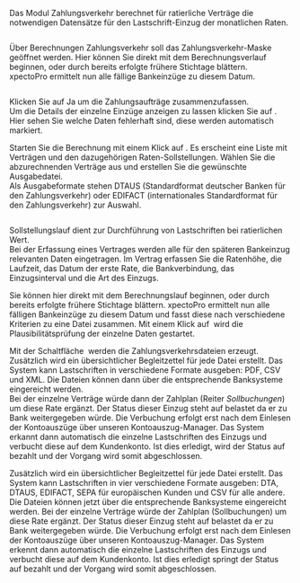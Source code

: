 <!DOCTYPE html>
<html>
<head>
<meta charset="utf-8">
<meta name="viewport" content="width=device-width, initial-scale=1.0">
<title>600_Zahlungsverkehr.md</title>
<link rel="stylesheet" href="https://stackedit.io/res-min/themes/base.css" />
<script type="text/javascript" src="https://cdn.mathjax.org/mathjax/latest/MathJax.js?config=TeX-AMS_HTML"></script>
</head>
<body><div class="container"><p>Das Modul Zahlungsverkehr berechnet für ratierliche Verträge die notwendigen Datensätze für den Lastschrift-Einzug der monatlichen Raten.</p>

<p><img src="http://xpecto.github.io/docs/img/img_1441985519757.png" alt="" title=""></p>

<p>Über Berechnungen Zahlungsverkehr soll das Zahlungsverkehr-Maske geöffnet werden. Hier können Sie direkt mit dem Berechnungsverlauf beginnen, oder durch bereits erfolgte frühere Stichtage blättern.  <br>
xpectoPro ermittelt nun alle fällige Bankeinzüge zu diesem Datum.  </p>

<p><img src="http://xpecto.github.io/docs/img/img_1441717900163.png" alt="" title=""></p>

<p>Klicken Sie auf Ja um die Zahlungsaufträge zusammenzufassen.  <br>
Um die Details der einzelne Einzüge anzeigen zu lassen klicken Sie auf <img src="http://xpecto.github.io/docs/img/img_1441717792618.png" alt="" title="">. Hier sehen Sie welche Daten fehlerhaft sind, diese werden automatisch markiert. </p>

<p>Starten Sie die Berechnung mit einem Klick auf <img src="http://xpecto.github.io/docs/img/img_1441715573070.png" alt="" title="">. Es erscheint eine Liste mit Verträgen und den dazugehörigen Raten-Sollstellungen. Wählen Sie die abzurechnenden Verträge aus und erstellen Sie die gewünschte Ausgabedatei.  <br>
Als Ausgabeformate stehen DTAUS (Standardformat deutscher Banken für den Zahlungsverkehr) oder EDIFACT (internationales Standardformat für den Zahlungsverkehr) zur Auswahl.</p>

<p><img src="http://xpecto.github.io/docs/img/img_1441716256692.png" alt="" title=""></p>

<p>Sollstellungslauf dient zur Durchführung von Lastschriften bei ratierlichen Wert. <br>
Bei der Erfassung eines Vertrages werden alle für den späteren Bankeinzug relevanten Daten  eingetragen. Im Vertrag erfassen Sie die Ratenhöhe, die Laufzeit, das Datum der erste Rate, die Bankverbindung, das Einzugsinterval und die Art des Einzugs.</p>

<p>Sie können hier direkt mit dem Berechnungslauf beginnen, oder durch bereits erfolgte frühere Stichtage blättern. xpectoPro ermittelt nun alle fälligen Bankeinzüge zu diesem Datum und fasst diese nach verschiedene Kriterien zu eine Datei zusammen. Mit einem Klick auf <img src="http://xpecto.github.io/docs/img/img_1441720924595.png" alt="" title=""> wird die Plausibilitätsprüfung der einzelne Daten gestartet. </p>

<p>Mit der Schaltfläche <img src="http://xpecto.github.io/docs/img/img_1441718401250.png" alt="" title=""> werden die Zahlungsverkehrsdateien erzeugt. Zusätzlich wird ein übersichtlicher Begleitzettel für jede Datei erstellt. Das System kann Lastschriften in verschiedene Formate ausgeben: PDF, CSV und XML. Die Dateien können dann über die entsprechende Banksysteme eingereicht werden. <br>
Bei der einzelne Verträge würde dann der Zahlplan (Reiter <em>Sollbuchungen</em>) um diese Rate ergänzt. Der Status dieser Einzug steht auf belastet da er zu Bank weitergegeben würde. Die Verbuchung erfolgt erst nach dem Einlesen der Kontoauszüge über unseren Kontoauszug-Manager. Das System erkannt dann automatisch die einzelne Lastschriften des Einzugs und verbucht diese auf dem Kundenkonto. Ist dies erledigt, wird der Status auf bezahlt und der Vorgang wird somit abgeschlossen.</p>

<p>Zusätzlich wird ein übersichtlicher Begleitzettel für jede Datei erstellt. Das System kann Lastschriften in vier verschiedene Formate ausgeben: DTA, DTAUS, EDIFACT, SEPA für europäischen Kunden und CSV für alle andere. Die Dateien können jetzt über die entsprechende Banksysteme eingereicht werden. Bei der einzelne Verträge würde der Zahlplan (Sollbuchungen) um diese Rate ergänzt. Der Status dieser Einzug steht auf belastet da er zu Bank weitergegeben würde. Die Verbuchung erfolgt erst nach dem Einlesen der Kontoauszüge über unseren Kontoauszug-Manager. Das System erkennt dann automatisch die einzelne Lastschriften des Einzugs und verbucht diese auf dem Kundenkonto. Ist dies erledigt springt der Status auf bezahlt und der Vorgang wird somit abgeschlossen. </p>

<p><img src="http://xpecto.github.io/docs/img/img_1440769740999.png" alt="" title=""></p></div></body>
</html>